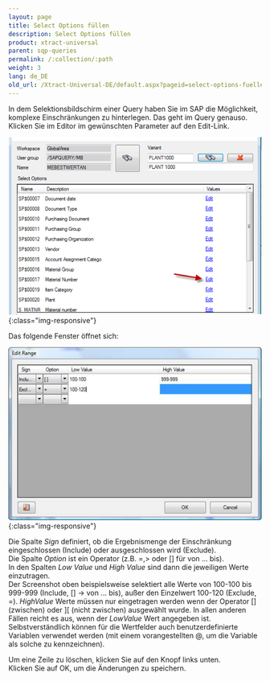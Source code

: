 ```yaml
---
layout: page
title: Select Options füllen
description: Select Options füllen
product: xtract-universal
parent: sqp-queries
permalink: /:collection/:path
weight: 3
lang: de_DE
old_url: /Xtract-Universal-DE/default.aspx?pageid=select-options-fuellen
---
```


In dem Selektionsbildschirm einer Query haben Sie im SAP die Möglichkeit, komplexe Einschränkungen zu hinterlegen. Das geht im Query genauso. Klicken Sie im Editor im gewünschten Parameter auf den Edit-Link.

![SAP-Query-Selection-Parameters](/img/content/SAP-Query-Selection-Parameters.png){:class="img-responsive"}

Das folgende Fenster öffnet sich:

![SAP-Query-Select-Options](/img/content/SAP-Query-Select-Options.png){:class="img-responsive"}

Die Spalte *Sign* definiert, ob die Ergebnismenge der Einschränkung eingeschlossen (Include) oder ausgeschlossen wird (Exclude). <br>
Die Spalte *Option* ist ein Operator (z.B. =,> oder [] für von ... bis).  <br>
In den Spalten *Low Value* und *High Value* sind dann die jeweiligen Werte einzutragen.  <br>
Der Screenshot oben beispielsweise selektiert alle Werte von 100-100 bis 999-999 (Include, [] -> von ... bis), außer den Einzelwert 100-120 (Exclude, =). *HighValue* Werte müssen nur eingetragen werden wenn der Operator [] (zwischen) oder ][ (nicht zwischen) ausgewählt wurde. In allen anderen Fällen reicht es aus, wenn der *LowValue* Wert angegeben ist.  <br>
Selbstverständlich können für die Wertfelder auch benutzerdefinierte Variablen verwendet werden (mit einem vorangestellten @, um die Variable als solche zu kennzeichnen).

Um eine Zeile zu löschen, klicken Sie auf den Knopf links unten. <br>
Klicken Sie auf OK, um die Änderungen zu speichern.
